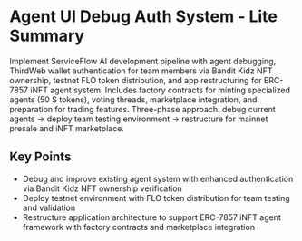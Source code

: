 # Agent UI Debug Auth System - Lite Summary

Implement ServiceFlow AI development pipeline with agent debugging, ThirdWeb wallet authentication for team members via Bandit Kidz NFT ownership, testnet FLO token distribution, and app restructuring for ERC-7857 iNFT agent system. Includes factory contracts for minting specialized agents (50 S tokens), voting threads, marketplace integration, and preparation for trading features. Three-phase approach: debug current agents → deploy team testing environment → restructure for mainnet presale and iNFT marketplace.

## Key Points
- Debug and improve existing agent system with enhanced authentication via Bandit Kidz NFT ownership verification
- Deploy testnet environment with FLO token distribution for team testing and validation
- Restructure application architecture to support ERC-7857 iNFT agent framework with factory contracts and marketplace integration